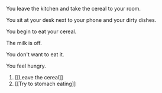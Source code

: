 You leave the kitchen and take the cereal to your room.

You sit at your desk next to your phone and your dirty dishes.

You begin to eat your cereal.

The milk is off.

You don't want to eat it.

You feel hungry.

1. [[Leave the cereal]]
2. [[Try to stomach eating]]

